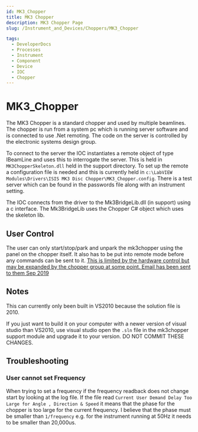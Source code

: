 ```yaml
---
id: MK3_Chopper
title: MK3 Chopper
description: MK3 Chopper Page
slug: /Instrument_and_Devices/Choppers/MK3_Chopper

tags:
  - DeveloperDocs
  - Processes
  - Instrument
  - Component
  - Device
  - IOC
  - Chopper
---
```


# MK3_Chopper

The MK3 Chopper is a standard chopper and used by multiple beamlines. The chopper is run from a system pc which is running server software and is connected to use .Net remoting. The code on the server is controlled by the electronic systems design group. 

To connect to the server the IOC instantiates a remote object of type IBeamLine and uses this to interrogate the server. This is held in `MK3ChopperSkeleton.dll` held in the support directory. To set up the remote a configuration file is needed and this is currently held in `c:\LabVIEW Modules\Drivers\ISIS MK3 Disc Chopper\MK3_Chopper.config`. There is a test server which can be found in the passwords file along with an instrument setting.

The IOC connects from the driver to the Mk3BridgeLib.dll (in support) using a c interface. The Mk3BridgeLib uses the Chopper C# object which uses the skeleton lib.

## User Control

The user can only start/stop/park and unpark the mk3chopper using the panel on the chopper itself. It also has to be put into remote mode before any commands can be sent to it. [This is limited by the hardware control but may be expanded by the chopper group at some point. Email has been sent to them Sep 2019](https://github.com/ISISComputingGroup/IBEX/issues/4389)

## Notes

This can currently only been built in VS2010 because the solution file is 2010.

If you just want to build it on your computer with a newer version of visual studio than VS2010, use visual studio open the `.sln` file in the mk3chopper support module and upgrade it to your version. DO NOT COMMIT THESE CHANGES.

## Troubleshooting

### User cannot set Frequency

When trying to set a frequency if the frequency readback does not change start by looking at the log file. If the file read `Current User Demand Delay Too Large for Angle , Direction & Speed` it means that the phase for the chopper is too large for the current frequency. I believe that the phase must be smaller than `1/frequency` e.g. for the instrument running at 50Hz it needs to be smaller than 20,000us. 

